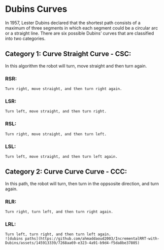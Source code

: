 # Dubins Curves
  In 1957, Lester Dubins declared that the shortest path consists of a maximum of three segments in which each segment could be a circular arc or a straight line. There are six possible Dubins’ curves that are classified into two categories.
## Category 1: Curve Straight Curve - CSC:
  In this algorithm the robot will turn, move straight and then turn again.
  ### RSR:
    Turn right, move straight, and then turn right again.
  ### LSR:
    Turn left, move straight, and then turn right.
  ### RSL:
    Turn right, move straight, and then turn left.
  ### LSL:
    Turn left, move straight, and then turn left again.
## Category 2: Curve Curve Curve - CCC:
  In this path, the robot will turn, then turn in the oppsosite direction, and turn again.
  ### RLR:
    Turn right, turn left, and then turn right again.
  ### LRL:
    Turn left, turn right, and then turn left again.
    ![dubins paths](https://github.com/ahmaddaoud2003/IncrementalRRT-with-Dubins/assets/145913339/7268aa69-e323-4a91-b9d4-f5da8be37805)
